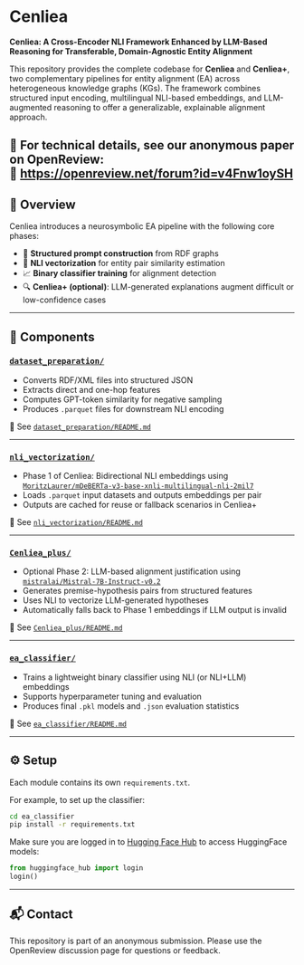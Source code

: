 # Cenliea

**Cenliea: A Cross-Encoder NLI Framework Enhanced by LLM-Based Reasoning for Transferable, Domain-Agnostic Entity Alignment**

This repository provides the complete codebase for **Cenliea** and **Cenliea+**, two complementary pipelines for entity alignment (EA) across heterogeneous knowledge graphs (KGs). The framework combines structured input encoding, multilingual NLI-based embeddings, and LLM-augmented reasoning to offer a generalizable, explainable alignment approach.

📄 For technical details, see our **anonymous paper** on OpenReview:  
🔗 https://openreview.net/forum?id=v4Fnw1oySH
---

## 📌 Overview

Cenliea introduces a neurosymbolic EA pipeline with the following core phases:
- 🧱 **Structured prompt construction** from RDF graphs
- 🧠 **NLI vectorization** for entity pair similarity estimation
- 📈 **Binary classifier training** for alignment detection
- 🔍 **Cenliea+ (optional)**: LLM-generated explanations augment difficult or low-confidence cases

---

## 🧱 Components

### [`dataset_preparation/`](./dataset_preparation)

- Converts RDF/XML files into structured JSON
- Extracts direct and one-hop features
- Computes GPT-token similarity for negative sampling
- Produces `.parquet` files for downstream NLI encoding

📖 See [`dataset_preparation/README.md`](./dataset_preparation/README.md)

---

### [`nli_vectorization/`](./nli_vectorization)

- Phase 1 of Cenliea: Bidirectional NLI embeddings using [`MoritzLaurer/mDeBERTa-v3-base-xnli-multilingual-nli-2mil7`](https://huggingface.co/MoritzLaurer/mDeBERTa-v3-base-xnli-multilingual-nli-2mil7)
- Loads `.parquet` input datasets and outputs embeddings per pair
- Outputs are cached for reuse or fallback scenarios in Cenliea+

📖 See [`nli_vectorization/README.md`](./nli_vectorization/README.md)

---

### [`Cenliea_plus/`](./Cenliea_plus)

- Optional Phase 2: LLM-based alignment justification using [`mistralai/Mistral-7B-Instruct-v0.2`](https://huggingface.co/mistralai/Mistral-7B-Instruct-v0.2)
- Generates premise-hypothesis pairs from structured features
- Uses NLI to vectorize LLM-generated hypotheses
- Automatically falls back to Phase 1 embeddings if LLM output is invalid

📖 See [`Cenliea_plus/README.md`](./Cenliea_plus/README.md)

---

### [`ea_classifier/`](./ea_classifier)

- Trains a lightweight binary classifier using NLI (or NLI+LLM) embeddings
- Supports hyperparameter tuning and evaluation
- Produces final `.pkl` models and `.json` evaluation statistics

📖 See [`ea_classifier/README.md`](./ea_classifier/README.md)

---

## ⚙️ Setup

Each module contains its own `requirements.txt`.

For example, to set up the classifier:

```bash
cd ea_classifier
pip install -r requirements.txt
```

Make sure you are logged in to [Hugging Face Hub](https://huggingface.co/docs/huggingface_hub) to access HuggingFace models:

```python
from huggingface_hub import login
login()
```

---

## 📬 Contact

This repository is part of an anonymous submission. Please use the OpenReview discussion page for questions or feedback.
